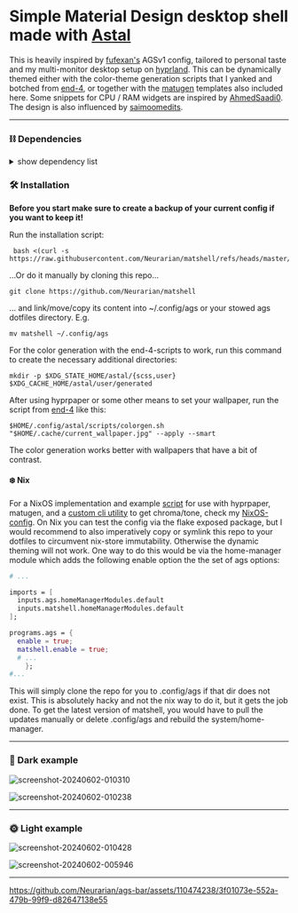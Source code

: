 # Simple Material Design desktop shell made with [Astal](https://github.com/Aylur/astal)

This is heavily inspired by [fufexan's](https://github.com/fufexan/dotfiles) AGSv1 config, tailored to personal taste and my multi-monitor desktop setup on [hyprland](https://github.com/hyprwm/Hyprland). This can be dynamically themed either with the color-theme generation scripts that I yanked and botched from [end-4](https://github.com/end-4/dots-hyprland), or together with the [matugen](https://github.com/InioX/matugen) templates also included here. Some snippets for CPU / RAM widgets are inspired by [AhmedSaadi0](https://github.com/AhmedSaadi0/my-hyprland-config/tree/main). The design is also influenced by [saimoomedits](https://github.com/saimoomedits/eww-widgets).

______________________________________________________________________

### ⛓️ Dependencies

<details>
  <summary>show dependency list</summary>

#### Required:

- astal
- ags
- hyprland
- adw-gtk3-git
- adwaita-icon-theme
- coreutils
- dart-sass
- gawk
- imagemagick
- procps-ng
- ripgrep
- util-linux
- Material Symbols Outlined Font
- ***For the end-4 scripts:***
  - python-materialyoucolor-git
  - gradience-git
  - python-libsass
  - python-material-color-utilities
  - python-build
  - python-pillow
  - python-pywal
  - python-setuptools-scm
  - python-wheel
- ***For matugen:***
  - matugen
  - [image-hct](https://github.com/Neurarian/NixOS-config/tree/master/packages/image-hct) (optional; for additional chroma/tone based theming)

#### Not required but launched by Astal widgets:

- gnome-control-center
- mission-center
- overskride
- pwvucontrol

</details>

### 🛠️ Installation

**Before you start make sure to create a backup of your current config if you want to keep it!**

Run the installation script:

```console
 bash <(curl -s https://raw.githubusercontent.com/Neurarian/matshell/refs/heads/master/install.sh)
```

...Or do it manually by cloning this repo...

```console
git clone https://github.com/Neurarian/matshell
```

... and link/move/copy its content into ~/.config/ags or your stowed ags dotfiles directory. E.g.

```console
mv matshell ~/.config/ags
```

For the color generation with the end-4-scripts to work, run this command to create the necessary additional directories:

```console
mkdir -p $XDG_STATE_HOME/astal/{scss,user} $XDG_CACHE_HOME/astal/user/generated
```

After using hyprpaper or some other means to set your wallpaper, run the script from [end-4](https://github.com/end-4/dots-hyprland) like this:

```console
$HOME/.config/astal/scripts/colorgen.sh "$HOME/.cache/current_wallpaper.jpg" --apply --smart
```

The color generation works better with wallpapers that have a bit of contrast.

#### ❄️ Nix

For a NixOS implementation and example [script](https://github.com/Neurarian/NixOS-config/blob/master/home/Liqyid/common/optional/scripts/wal_set.nix) for use with hyprpaper, matugen, and a [custom cli utility](https://github.com/Neurarian/NixOS-config/tree/master/packages/image-hct) to get chroma/tone, check my [NixOS-config](https://github.com/Neurarian/NixOS-config). On Nix you can test the config via the flake exposed package, but I would recommend to also imperatively copy or symlink this repo to your dotfiles to circumvent nix-store immutability. Otherwise the dynamic theming will not work. One way to do this would be via the home-manager module which adds the following enable option the the set of ags options:

```nix
# ...

imports = [
  inputs.ags.homeManagerModules.default
  inputs.matshell.homeManagerModules.default
];

programs.ags = {
  enable = true;
  matshell.enable = true;
  # ...
    };
#...

```

This will simply clone the repo for you to .config/ags if that dir does not exist. This is absolutely hacky and not the nix way to do it, but it gets the job done. To get the latest version of matshell, you would have to pull the updates manually or delete .config/ags and rebuild the system/home-manager.

______________________________________________________________________

### 🌚 Dark example

![screenshot-20240602-010310](https://github.com/Neurarian/ags-bar/assets/110474238/39baf677-26bf-402a-8d33-8a8cd326bbe3)

![screenshot-20240602-010238](https://github.com/Neurarian/ags-bar/assets/110474238/e3e87c15-e8f4-481c-b71a-1625542887d1)

______________________________________________________________________

### 🌞 Light example

![screenshot-20240602-010428](https://github.com/Neurarian/ags-bar/assets/110474238/4efbb62d-b416-44e2-a044-92e4704b3d83)

![screenshot-20240602-005946](https://github.com/Neurarian/ags-bar/assets/110474238/36195074-559a-4a52-ba26-96869a512db1)

______________________________________________________________________

https://github.com/Neurarian/ags-bar/assets/110474238/3f01073e-552a-479b-99f9-d82647138e55
```
